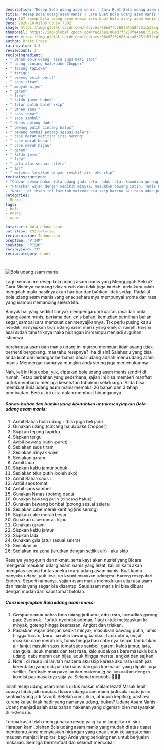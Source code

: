```yaml
---
description: "Resep Bola udang asam manis | Cara Buat Bola udang asam manis Yang Bikin Ngiler"
title: "Resep Bola udang asam manis | Cara Buat Bola udang asam manis Yang Bikin Ngiler"
slug: 687-resep-bola-udang-asam-manis-cara-buat-bola-udang-asam-manis-yang-bikin-ngiler
date: 2020-10-01T05:03:14.739Z
image: https://img-global.cpcdn.com/recipes/86ed7f3268fa4aa8/751x532cq70/bola-udang-asam-manis-foto-resep-utama.jpg
thumbnail: https://img-global.cpcdn.com/recipes/86ed7f3268fa4aa8/751x532cq70/bola-udang-asam-manis-foto-resep-utama.jpg
cover: https://img-global.cpcdn.com/recipes/86ed7f3268fa4aa8/751x532cq70/bola-udang-asam-manis-foto-resep-utama.jpg
author: Brett Cross
ratingvalue: 4.3
reviewcount: 3
recipeingredient:
- " Bahan bola udang  bisa juga beli jadi"
- " udang cincang haluspake Chopper"
- " tepung tapioka"
- " terigu"
- " bawang putih parut"
- " saos tiram"
- " minyak wijen"
- " garam"
- " lada"
- " kaldu jamur bubuk"
- " telur putih boleh skip"
- " Bahan saus "
- " saos tomat"
- " saos sambel"
- " Nanas potong dadu"
- " bawang putih cincang halus"
- " bawang bombai potong sesuai selera"
- " cabe merah keriting iris serong"
- " cabe merah besar"
- " cabe merah hijau"
- " garam"
- " kaldu jamur"
- " lada"
- " gula atur sesuai selera"
- " air"
- " maizena larutkan dengan sedikit air  aku skip"
recipeinstructions:
- "Campur semua bahan bola udang jadi satu, aduk rata, kemudian goreng, pake 2sendok.. 1untuk nyendok adonan, 1lagi untuk melepaskan ke minyak, goreng hingga keemasan. Angkat dan tiriskan."
- "Panaskan wajan dengan sedikit minyak, masukkan bawang putih, tumis hingga harum, baru masukin bawang bombai, tumis sbntr, lanjut masukin cabe merah iris, tumis hingga bau cabe nya keluar, tambahkan air, lanjut masukin saos tomat,saos sambel, garam, kaldu jamur, lada, dan gula.. aduk merata dan test rasa, kalo sudah pas baru masukin bola udang, cabe merah dan hijau, aduk hingga merata, angkat dan sajikan."
- "Note : di resep ini larutan maizena aku skip karena aku rasa udah pas kekentalan yang didapat dari saos dan gula karena air yang dipake juga sedikit. Tapi kalo mau pake larutan maizena jg ok..sesuaikan dengan kondisi pas masaknya saja ya. Selamat mencoba 🙏🙏🥰"
categories:
- Resep
tags:
- bola
- udang
- asam

katakunci: bola udang asam 
nutrition: 252 calories
recipecuisine: Indonesian
preptime: "PT34M"
cooktime: "PT53M"
recipeyield: "3"
recipecategory: Lunch

---
```



![Bola udang asam manis](https://img-global.cpcdn.com/recipes/86ed7f3268fa4aa8/751x532cq70/bola-udang-asam-manis-foto-resep-utama.jpg)

Lagi mencari ide resep bola udang asam manis yang Menggugah Selera? Cara Bikinnya memang tidak susah dan tidak juga mudah. andaikata salah mengolah maka hasilnya akan hambar dan bahkan tidak sedap. Padahal bola udang asam manis yang enak seharusnya mempunyai aroma dan rasa yang mampu memancing selera kita.

Banyak hal yang sedikit banyak mempengaruhi kualitas rasa dari bola udang asam manis, pertama dari jenis bahan, kemudian pemilihan bahan segar, sampai cara membuat dan menyajikannya. Tak perlu pusing kalau hendak menyiapkan bola udang asam manis yang enak di rumah, karena asal sudah tahu triknya maka hidangan ini mampu menjadi suguhan istimewa.

bercitarasa asam dan manis udang ini mampu membuat lidah ayang tidak berhenti bergoyang. mau tahu resepnya? liha di sini! Salahsatu yang bisa anda buat dari hidangan berbahan dasar udang adalah menu udang asam manis. Mendengar namanya mungkin anda sering juga menemukannya.


Nah, kali ini kita coba, yuk, ciptakan bola udang asam manis sendiri di rumah. Tetap berbahan yang sederhana, sajian ini bisa memberi manfaat untuk membantu menjaga kesehatan tubuhmu sekeluarga. Anda bisa membuat Bola udang asam manis memakai 26 bahan dan 3 tahap pembuatan. Berikut ini cara dalam membuat hidangannya.

<!--inarticleads1-->

##### Bahan-bahan dan bumbu yang dibutuhkan untuk menyiapkan Bola udang asam manis:

1. Ambil  Bahan bola udang : (bisa juga beli jadi)
1. Gunakan  udang (cincang halus/pake Chopper)
1. Siapkan  tepung tapioka
1. Siapkan  terigu
1. Ambil  bawang putih (parut)
1. Sediakan  saos tiram
1. Sediakan  minyak wijen
1. Sediakan  garam
1. Ambil  lada
1. Siapkan  kaldu jamur bubuk
1. Sediakan  telur putih (boleh skip)
1. Ambil  Bahan saus :
1. Ambil  saos tomat
1. Ambil  saos sambel
1. Gunakan  Nanas (potong dadu)
1. Gunakan  bawang putih (cincang halus)
1. Gunakan  bawang bombai (potong sesuai selera)
1. Sediakan  cabe merah keriting (iris serong)
1. Siapkan  cabe merah besar
1. Gunakan  cabe merah hijau
1. Gunakan  garam
1. Siapkan  kaldu jamur
1. Siapkan  lada
1. Gunakan  gula (atur sesuai selera)
1. Sediakan  air
1. Sediakan  maizena (larutkan dengan sedikit air) - aku skip


Rasanya yang gurih dan nikmat, serta kaya akan nutrisi yang Bicara mengenai masakan udang asam manis yang lezat, kali ini kami akan mengulas secara tuntas aneka resep udang asam manis. Buat kamu penyuka udang, yuk level up kreasi masakan udangmu bareng resep dari Endeus. Seperti namanya, sajian asam manis memadukan cita rasa asam dan manis yang segar bila disantap. Saus asam manis ini bisa dibuat dengan mudah dari saus tomat botolan. 

<!--inarticleads2-->

##### Cara menyiapkan Bola udang asam manis:

1. Campur semua bahan bola udang jadi satu, aduk rata, kemudian goreng, pake 2sendok.. 1untuk nyendok adonan, 1lagi untuk melepaskan ke minyak, goreng hingga keemasan. Angkat dan tiriskan.
1. Panaskan wajan dengan sedikit minyak, masukkan bawang putih, tumis hingga harum, baru masukin bawang bombai, tumis sbntr, lanjut masukin cabe merah iris, tumis hingga bau cabe nya keluar, tambahkan air, lanjut masukin saos tomat,saos sambel, garam, kaldu jamur, lada, dan gula.. aduk merata dan test rasa, kalo sudah pas baru masukin bola udang, cabe merah dan hijau, aduk hingga merata, angkat dan sajikan.
1. Note : di resep ini larutan maizena aku skip karena aku rasa udah pas kekentalan yang didapat dari saos dan gula karena air yang dipake juga sedikit. Tapi kalo mau pake larutan maizena jg ok..sesuaikan dengan kondisi pas masaknya saja ya. Selamat mencoba 🙏🙏🥰


Inilah resep udang asam manis untuk makan malam lezat! Masak lebih supaya tidak jadi rebutan. Resep udang asam manis jadi salah satu jenis seafood yang jadi favorit. Setelah cumi, ikan, ataupun kepiting; pastinya kurang kalau tidak hadir yang namanya udang, bukan? Udang Asam Manis - Udang menjadi salah satu bahan makanan yang digemari oleh masyarakat di Indonesia. 

Terima kasih telah menggunakan resep yang kami tampilkan di sini. Harapan kami, olahan Bola udang asam manis yang mudah di atas dapat membantu Anda menyiapkan hidangan yang enak untuk keluarga/teman maupun menjadi inspirasi bagi Anda yang berkeinginan untuk berjualan makanan. Semoga bermanfaat dan selamat mencoba!
